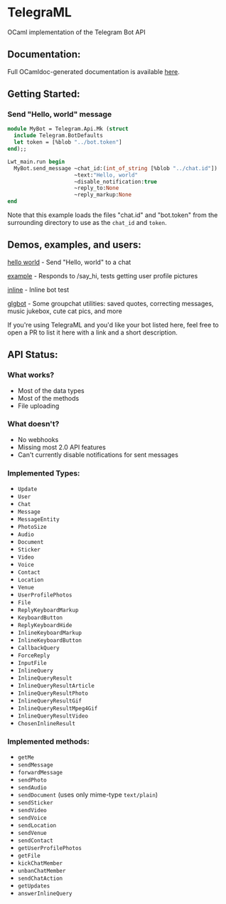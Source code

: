 # TelegraML

OCaml implementation of the Telegram Bot API

## Documentation:

Full OCamldoc-generated documentation is available [here](http://nv-vn.github.io/TelegraML/).

## Getting Started:

### Send "Hello, world" message

```ocaml
module MyBot = Telegram.Api.Mk (struct
  include Telegram.BotDefaults
  let token = [%blob "../bot.token"]
end);;

Lwt_main.run begin
  MyBot.send_message ~chat_id:(int_of_string [%blob "../chat.id"])
                     ~text:"Hello, world"
                     ~disable_notification:true
                     ~reply_to:None
                     ~reply_markup:None
end
```

Note that this example loads the files "chat.id" and "bot.token" from
the surrounding directory to use as the `chat_id` and `token`.

## Demos, examples, and users:

[hello world](https://github.com/nv-vn/TelegraML/tree/master/example/helloworld.ml) - Send "Hello, world" to a chat

[example](https://github.com/nv-vn/TelegraML/tree/master/example/bot.ml) - Responds to /say_hi, tests getting user profile pictures

[inline](https://github.com/nv-vn/TelegraML/tree/master/example/inline.ml) - Inline bot test

[glgbot](https://github.com/nv-vn/glgbot) - Some groupchat utilities: saved quotes, correcting messages, music jukebox, cute cat pics, and more

If you're using TelegraML and you'd like your bot listed here, feel free to open a PR to list it
here with a link and a short description.

## API Status:

### What works?

* Most of the data types
* Most of the methods
* File uploading

### What doesn't?

* No webhooks
* Missing most 2.0 API features
* Can't currently disable notifications for sent messages

### Implemented Types:

* `Update`
* `User`
* `Chat`
* `Message`
* `MessageEntity`
* `PhotoSize`
* `Audio`
* `Document`
* `Sticker`
* `Video`
* `Voice`
* `Contact`
* `Location`
* `Venue`
* `UserProfilePhotos`
* `File`
* `ReplyKeyboardMarkup`
* `KeyboardButton`
* `ReplyKeyboardHide`
* `InlineKeyboardMarkup`
* `InlineKeyboardButton`
* `CallbackQuery`
* `ForceReply`
* `InputFile`
* `InlineQuery`
* `InlineQueryResult`
* `InlineQueryResultArticle`
* `InlineQueryResultPhoto`
* `InlineQueryResultGif`
* `InlineQueryResultMpeg4Gif`
* `InlineQueryResultVideo`
* `ChosenInlineResult`

### Implemented methods:

* `getMe`
* `sendMessage`
* `forwardMessage`
* `sendPhoto`
* `sendAudio`
* `sendDocument` (uses only mime-type `text/plain`)
* `sendSticker`
* `sendVideo`
* `sendVoice`
* `sendLocation`
* `sendVenue`
* `sendContact`
* `getUserProfilePhotos`
* `getFile`
* `kickChatMember`
* `unbanChatMember`
* `sendChatAction`
* `getUpdates`
* `answerInlineQuery`
